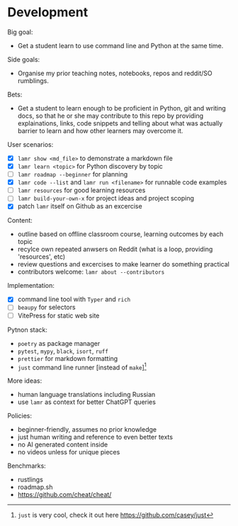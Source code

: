 # Development

Big goal:

- Get a student learn to use command line and Python at the same time.

Side goals:

- Organise my prior teaching notes, notebooks, repos and reddit/SO rumblings. 

Bets:

- Get a student to learn enough to be proficient in Python, git and 
  writing docs, so that he or she may contribute to this repo by providing 
  explainations, links, code snippets and telling about what was actually
  barrier to learn and how other learners may overcome it.

User scenarios:

- [x] `lamr show <md_file>` to demonstrate a markdown file
- [x] `lamr learn <topic>` for Python discovery by topic
- [ ] `lamr roadmap --beginner` for planning
- [x] `lamr code --list` and `lamr run <filename>` for runnable code examples
- [ ] `lamr resources` for good learning resources
- [ ] `lamr build-your-own-x` for project ideas and project scoping
- [x] patch `lamr` itself on Github as an excercise

Content:

- outline based on offline classroom course, learning outcomes by each topic
- recylce own repeated anwsers on Reddit (what is a loop, providing 'resources', etc)
- review questions and excercises to make learner do something practical
- contributors welcome: `lamr about --contributors`

Implementation:

- [x] command line tool with `Typer` and `rich`
- [ ] `beaupy` for selectors
- [ ] VitePress for static web site

Pytnon stack:

- `poetry` as package manager
- `pytest`, `mypy`, `black`, `isort`, `ruff`
- `prettier` for markdown formatting
- `just` command line runner [instead of `make`][^1]

[^1]: `just` is very cool, check it out here <https://github.com/casey/just>

More ideas:

- human language translations including Russian
- use `lamr` as context for better ChatGPT queries 

Policies:

- beginner-friendly, assumes no prior knowledge
- just human writing and reference to even better texts
- no AI generated content inside
- no videos unless for unique pieces

Benchmarks:

- rustlings
- roadmap.sh
- <https://github.com/cheat/cheat/>
